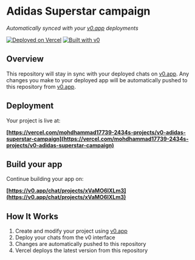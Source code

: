 # Adidas Superstar campaign

*Automatically synced with your [v0.app](https://v0.app) deployments*

[![Deployed on Vercel](https://img.shields.io/badge/Deployed%20on-Vercel-black?style=for-the-badge&logo=vercel)](https://vercel.com/mohdhammad17739-2434s-projects/v0-adidas-superstar-campaign)
[![Built with v0](https://img.shields.io/badge/Built%20with-v0.app-black?style=for-the-badge)](https://v0.app/chat/projects/xVaMO6IXLm3)

## Overview

This repository will stay in sync with your deployed chats on [v0.app](https://v0.app).
Any changes you make to your deployed app will be automatically pushed to this repository from [v0.app](https://v0.app).

## Deployment

Your project is live at:

**[https://vercel.com/mohdhammad17739-2434s-projects/v0-adidas-superstar-campaign](https://vercel.com/mohdhammad17739-2434s-projects/v0-adidas-superstar-campaign)**

## Build your app

Continue building your app on:

**[https://v0.app/chat/projects/xVaMO6IXLm3](https://v0.app/chat/projects/xVaMO6IXLm3)**

## How It Works

1. Create and modify your project using [v0.app](https://v0.app)
2. Deploy your chats from the v0 interface
3. Changes are automatically pushed to this repository
4. Vercel deploys the latest version from this repository